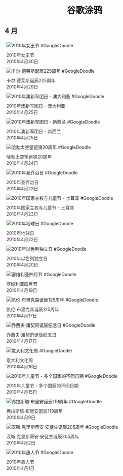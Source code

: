 
<h1 align="center"> 谷歌涂鸦 </h1>




## 4 月

<div class="image">


<img src="https:https://lh3.googleusercontent.com/gPGiQxCvEcfeN4OFJobnxXZNdRW4xTmiBLr-dqH7FMbSYbPnHUGUzXSNScfAvy_sr3G4KwaGfe-1LG1h-ziYisI_kBzzvDSVqoEEv57MEw=s660" alt="2010年女王节 #GoogleDoodle" style="margin: 5px"/>
<div class="info" style="font-size: 14px; color:#333333; margin:5px"><div class="title">2010年女王节</div><div class="date">2010年4月30日</div></div>

<img src="https:https://lh3.googleusercontent.com/N31YSpNXEH60RPc__sIP9FwK1FSffY8-vseU7ty5FXpq97x2LEmxR3L9ssreDbDjrxAuIYRLUo8XG9JHG-Q1jD5e5kfqMEmc4zxZR__Rtg=s660" alt="卡尔·德莱斯诞辰225周年 #GoogleDoodle" style="margin: 5px"/>
<div class="info" style="font-size: 14px; color:#333333; margin:5px"><div class="title">卡尔·德莱斯诞辰225周年</div><div class="date">2010年4月29日</div></div>

<img src="https:https://lh3.googleusercontent.com/d-c3bA7GeFe4YHpMC6v-khq_TYllKr4_B2Kw-9kiT1z3i99XOxDLXH9nJzpx6foQzkhAAcMLXoB5_ZH8UDGmmxUmFw6W9dVzkOspvYUv=s660" alt="2010年澳新军团日 - 澳大利亚 #GoogleDoodle" style="margin: 5px"/>
<div class="info" style="font-size: 14px; color:#333333; margin:5px"><div class="title">2010年澳新军团日 - 澳大利亚</div><div class="date">2010年4月25日</div></div>

<img src="https:https://lh3.googleusercontent.com/tDmtebMUtJvzYAKJ2Kz3oeUH9yDLtMRHF15WRjHrDPhf7BD8G12U-Rg-jPJbY2IHm1tfLOincqBoVpAvn23OKaLOlGTkB-bSt6Mwz9ia=s660" alt="2010年澳新军团日 - 新西兰 #GoogleDoodle" style="margin: 5px"/>
<div class="info" style="font-size: 14px; color:#333333; margin:5px"><div class="title">2010年澳新军团日 - 新西兰</div><div class="date">2010年4月25日</div></div>

<img src="https:https://lh3.googleusercontent.com/uN57x9R6yXUfH6jMwUDvyKHLYkT1_UcTF1nSOaL9Iww7-_u3DdcW5N_XmMyubHwBu-fklYcPniV5U7nfKfMXzur1HMi8LzDVkYuZMZMugA=s660" alt="哈勃太空望远镜20周年 #GoogleDoodle" style="margin: 5px"/>
<div class="info" style="font-size: 14px; color:#333333; margin:5px"><div class="title">哈勃太空望远镜20周年</div><div class="date">2010年4月24日</div></div>

<img src="https:https://lh3.googleusercontent.com/Fm1Yoit71IMMptRrJ81RzAGUusQiiRpOX_iSCF2lsIz_me4zqE8vYlCNCX4EaXumi-dmRQvm1YyPpASO6L8nN48IBblf9egne3BLNTSn=s660" alt="2010年圣乔治日 #GoogleDoodle" style="margin: 5px"/>
<div class="info" style="font-size: 14px; color:#333333; margin:5px"><div class="title">2010年圣乔治日</div><div class="date">2010年4月23日</div></div>

<img src="https:https://lh3.googleusercontent.com/F8yAmeyGib2JTO1eLeqrk9rFGNaynhtFc_OG-fOy7khC8dn0LCiW0Xgl0P055CbWLFs7Z76T7aiU90GCCnoZjQeUYCArVIKv5SfXKYTg=s660" alt="2010年国家主权与儿童节 - 土耳其 #GoogleDoodle" style="margin: 5px"/>
<div class="info" style="font-size: 14px; color:#333333; margin:5px"><div class="title">2010年国家主权与儿童节 - 土耳其</div><div class="date">2010年4月23日</div></div>

<img src="https:https://lh3.googleusercontent.com/jIvj027gvlX3MVR0EjUAItvELnQO1pcElTUgc4W0vdvHO6Xw3OtdOsor1ZZUe_37wQ0IaRICUbufYwvKxY9hw89vvDhKiloQ3uOf5g=s660" alt="2010年地球日 #GoogleDoodle" style="margin: 5px"/>
<div class="info" style="font-size: 14px; color:#333333; margin:5px"><div class="title">2010年地球日</div><div class="date">2010年4月22日</div></div>

<img src="https:https://lh3.googleusercontent.com/w_1nkGicCgTlC97JDFQI64zviGs9lAPHcdgwQ1MHBRC9MwHvCW9LlvIf1Zd8FZI4MBawstx7wshUhLxlBmwVZAMVn1rew-EjV0uO6VF3=s660" alt="2010年以色列独立日 #GoogleDoodle" style="margin: 5px"/>
<div class="info" style="font-size: 14px; color:#333333; margin:5px"><div class="title">2010年以色列独立日</div><div class="date">2010年4月20日</div></div>

<img src="https:https://lh3.googleusercontent.com/544hK7cbKwF4ntA0ToRDy5esYVtG3o6m1S4WjaQZ5OPp6BN5ThbmsyFD0a28hj2GfH5Y18pMQvVB4RDcaX_ym9ahHbxITqTQub0TWlxxXg=s660" alt="塞维利亚四月节 #GoogleDoodle" style="margin: 5px"/>
<div class="info" style="font-size: 14px; color:#333333; margin:5px"><div class="title">塞维利亚四月节</div><div class="date">2010年4月19日</div></div>

<img src="https:https://lh3.googleusercontent.com/x53McLqlCU18V4QfaAdVQjFlB9kK7YSNJbQ14j6RHH-CwNWOuhwBQt1KINSfN6RwoaCSpSLA8rzstPK-CPlGg6GmyvEC6pS3egtTBGtj3A=s660" alt="凯伦·布里克森诞辰125周年 #GoogleDoodle" style="margin: 5px"/>
<div class="info" style="font-size: 14px; color:#333333; margin:5px"><div class="title">凯伦·布里克森诞辰125周年</div><div class="date">2010年4月17日</div></div>

<img src="https:https://lh3.googleusercontent.com/EPlbFgMd6I_zetESmm2dSX0mA4v6GiA07ugOB3XCvf6AhyzeazKVFQ93fUTsG_hAROXrgwLPH5zOpiTbKtWbdDX0sHN0Tx11Jui0C9kb9w=s660" alt="乔西夫·潘契奇诞辰纪念日 #GoogleDoodle" style="margin: 5px"/>
<div class="info" style="font-size: 14px; color:#333333; margin:5px"><div class="title">乔西夫·潘契奇诞辰纪念日</div><div class="date">2010年4月17日</div></div>

<img src="https:https://lh3.googleusercontent.com/mri3HZkYhy_Iw6NQ1WYGNx28_LusKdvbRhyD-6ZPWAzZfyGVKN7zhpB3pDIHbl0OcPokYoTcbgauoB7mw_K8CLzmmhQpcIBCG_zgaow=s660" alt="意大利文化周 #GoogleDoodle" style="margin: 5px"/>
<div class="info" style="font-size: 14px; color:#333333; margin:5px"><div class="title">意大利文化周</div><div class="date">2010年4月16日</div></div>

<img src="https:https://lh3.googleusercontent.com/XOICGyqPEBMRHem9rh4tbiBaalmRhRdycncNTRQdwonjlHgd3OKGp-8EQFxJvh9Tx5Wt2kKqa7aoUnAVwYDqNh8-q6XSTSJKIaG07d5bNQ=s660" alt="2010年儿童节 - 多个国家的不同日期 #GoogleDoodle" style="margin: 5px"/>
<div class="info" style="font-size: 14px; color:#333333; margin:5px"><div class="title">2010年儿童节 - 多个国家的不同日期</div><div class="date">2010年4月15日</div></div>

<img src="https:https://lh3.googleusercontent.com/BfmjgYAjA3w-xMLBHdjBwAIDzWZvsXzv5LJxZVWxiTDzhX0pTHApaBFujb2F9WEfDLyNdEgVyzoewEBHjHjnFvaI0nNJSSuXXfUAF5Y=s660" alt="弗拉斯塔·布里安诞辰119周年 #GoogleDoodle" style="margin: 5px"/>
<div class="info" style="font-size: 14px; color:#333333; margin:5px"><div class="title">弗拉斯塔·布里安诞辰119周年</div><div class="date">2010年4月9日</div></div>

<img src="https:https://lh3.googleusercontent.com/m3YXRv8Fj0PI_z6mWrTnfPVfyGy1YLBstzELkwur2vh8coLPJg8hu740R_rPE9I4N4SY5gts1IPu9Ijx8YzwNLVnAghg0GGkNvPMvZFz=s660" alt="汉斯·克里斯蒂安·安徒生诞辰205周年 #GoogleDoodle" style="margin: 5px"/>
<div class="info" style="font-size: 14px; color:#333333; margin:5px"><div class="title">汉斯·克里斯蒂安·安徒生诞辰205周年</div><div class="date">2010年4月2日</div></div>

<img src="https:https://lh3.googleusercontent.com/Jra8LeAupDRwCpx3eoKDXsgbey-WO-DlfOnUje5vcyGkj60eyZR13UsC55XCxu52usuFiip8eYr7I-_TWAV7LJ7Zo57KrDGVzk1WtQQJEQ=s660" alt="2010年愚人节 #GoogleDoodle" style="margin: 5px"/>
<div class="info" style="font-size: 14px; color:#333333; margin:5px"><div class="title">2010年愚人节</div><div class="date">2010年4月1日</div></div>

</div>








